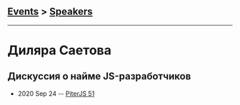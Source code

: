 ## [Events](../README.md) > [Speakers](../speakers.md)
---

# Диляра Саетова

## Дискуссия о найме JS-разработчиков
- 2020 Sep 24 -- [PiterJS 51](https://www.youtube.com/watch?v=MJsTZP9Fu-0)    
